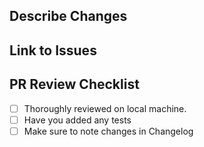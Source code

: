 ## Describe Changes

## Link to Issues  

## PR Review Checklist  

- [ ] Thoroughly reviewed on local machine.
- [ ] Have you added any tests
- [ ] Make sure to note changes in Changelog
